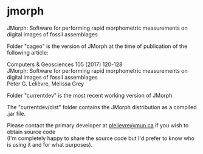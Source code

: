 # jmorph
JMorph: Software for performing rapid morphometric measurements on digital images of fossil assemblages

Folder "cageo" is the version of JMorph at the time of publication of the following article:

Computers & Geosciences 105 (2017) 120-128  
JMorph: Software for performing rapid morphometric measurements on digital images of fossil assemblages  
Peter G. Lelièvre, Melissa Grey

Folder "currentdev" is the most recent working version of JMorph.

The "currentdev/dist" folder contains the JMorph distribution as a compiled .jar file.

Please contact the primary developer at plelievre@mun.ca if you wish to obtain source code  
(I'm completely happy to share the source code but I'd prefer to know who is using it and for what purposes).
